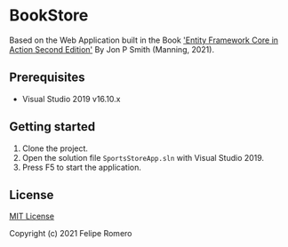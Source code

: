 # BookStore

Based on the Web Application built in the Book ['Entity Framework Core in Action Second Edition'](https://www.manning.com/books/entity-framework-core-in-action-second-edition) By Jon P Smith (Manning, 2021).

## Prerequisites

- Visual Studio 2019 v16.10.x

## Getting started

1. Clone the project.
2. Open the solution file `SportsStoreApp.sln` with Visual Studio 2019.
3. Press F5 to start the application.

## License

[MIT License](LICENSE)

Copyright (c) 2021 Felipe Romero
